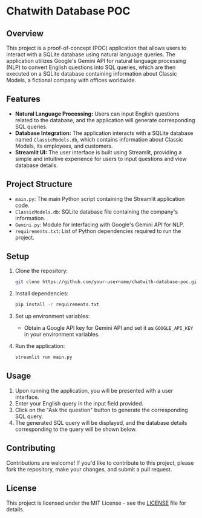 # Chatwith Database POC

## Overview
This project is a proof-of-concept (POC) application that allows users to interact with a SQLite database using natural language queries. The application utilizes Google's Gemini API for natural language processing (NLP) to convert English questions into SQL queries, which are then executed on a SQLite database containing information about Classic Models, a fictional company with offices worldwide.

## Features
- **Natural Language Processing:** Users can input English questions related to the database, and the application will generate corresponding SQL queries.
- **Database Integration:** The application interacts with a SQLite database named `ClassicModels.db`, which contains information about Classic Models, its employees, and customers.
- **Streamlit UI:** The user interface is built using Streamlit, providing a simple and intuitive experience for users to input questions and view database details.

## Project Structure
- `main.py`: The main Python script containing the Streamlit application code.
- `ClassicModels.db`: SQLite database file containing the company's information.
- `Gemini.py`: Module for interfacing with Google's Gemini API for NLP.
- `requirements.txt`: List of Python dependencies required to run the project.

## Setup
1. Clone the repository:

    ```bash
    git clone https://github.com/your-username/chatwith-database-poc.git
    ```

2. Install dependencies:

    ```bash
    pip install -r requirements.txt
    ```

3. Set up environment variables:
    - Obtain a Google API key for Gemini API and set it as `GOOGLE_API_KEY` in your environment variables.

4. Run the application:

    ```bash
    streamlit run main.py
    ```

## Usage
1. Upon running the application, you will be presented with a user interface.
2. Enter your English query in the input field provided.
3. Click on the "Ask the question" button to generate the corresponding SQL query.
4. The generated SQL query will be displayed, and the database details corresponding to the query will be shown below.

## Contributing
Contributions are welcome! If you'd like to contribute to this project, please fork the repository, make your changes, and submit a pull request.

## License
This project is licensed under the MIT License - see the [LICENSE](LICENSE) file for details.
